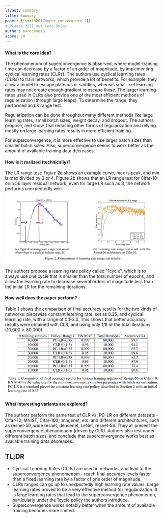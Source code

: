 ```yaml
---
layout: summary
title: Summary
paper: {{smith2017super-convergence_2}}
# Please fill out info below
author: marcobueso
score: 10
---
```


#### What is the core idea? ####
The phenomenom of superconvergence is observed, where model-training time can decrease by a factor of an order of magnitude, by implementing cyclical learning rates (CLRs).
The authors use cyclical learning rates (CLRs) to train networks, which provide a lot of benefits. For example, they allow a model to escape plateaus or saddles, whereas small, set learning rates may not create enough gradient to escape these. The larger learning rates used in CLRs also provide one of the most efficient methods of regularization (through large leaps). To determine the range, they performed an LR range test. 

Regularization can be done throughout many different methods like large learning rates, small batch sizes, weight decay, and dropout. The authors propose, and show, that reducing other forms of regularization and relying mostly on large learning rates results in more efficient training.

For superconvergence, it is more effective to use larger batch sizes than smaller batch sizes.
Also, superconvergence seems to work better as the amount of available training data decreases.


#### How is it realized (technically)? #### 
The LR range test:
Figure 2a shows an example curve, max is peak, and min is max divided by 3 or 4.
Figure 2b shows that an LR range test for Cifar-10 on a 56 layer residual network, even for large LR such as 3, the network performs unexpectedly well.
![Smith (2017).](smith2017super-convergence_2_a.png)

The authors propose a learning rate policy called "1cycle", which is to always use one cycle that is smaller than the total number of epochs, and allow the learning rate to decrease several orders of magnitude less than the initial LR for the remaining iterations.


#### How well does the paper perform? #### 
Table 1 shows the comparison of final accuracy results for the two kinds of networks: piecewise constant learning rate, set as 0.35, and cyclical learning rate, with a range of 0.1-3.0.
This shows that better accuracy results were obtained with CLR, and using only 1/8 of the total iterations (10,000 v. 80,000).
![Smith (2017).](smith2017super-convergence_2_b.png)



#### What interesting variants are explored? #### 
The authors perform the same test of CLR vs. PC-LR on different datasets - Cifar-10, MNIST, Cifar-100, Imagenet, etc. and different architechtures, such as resnet-50, wide resnet, densenet, LeNet, resnet-56.
They all present the superconvergence phenomenom (driven by CLR).
Authors also test under different batch sizes, and conclude that superconvergence works best as available training data decreases.


## TL;DR
* Cyclical Learning Rates (CLRs) are used in networks, and lead to the superconvergence phenomenom - reach final accuracy levels faster than a fixed learning rate by a factor of one order of magnitude.
* CLRs ranges can go up to unexpectedly high learning rate values. Large learning rates proved to be a very effective method for regularization. It is large learning rates that lead to the superconvergence phenomenon, particularly under the 1cycle policy the authors introduce.
* Superconvergence works notably better when the amount of available training becomes more limited.
